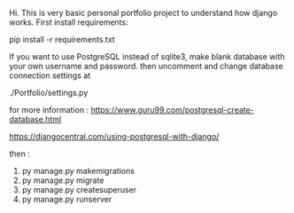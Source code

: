 Hi. This is very basic personal portfolio project to understand how django works.
First install requirements:

pip install -r requirements.txt

If you want to use PostgreSQL instead of sqlite3, make blank database with your own username and password.
then uncomment and change database connection settings at

./Portfolio/settings.py

for more information :
https://www.guru99.com/postgresql-create-database.html

https://djangocentral.com/using-postgresql-with-django/

then :
1. py manage.py makemigrations
2. py manage.py migrate
3. py manage.py createsuperuser
4. py manage.py runserver

